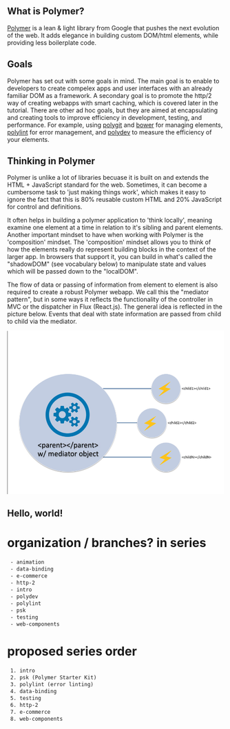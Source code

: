 ## What is Polymer?
[Polymer](https://www.polymer-project.org/1.0/) is a lean & light library from Google that pushes the next evolution of the web.
It adds elegance in building custom DOM/html elements, while providing less boilerplate code.
## Goals
Polymer has set out with some goals in mind.  The main goal is to enable to developers to create compelex apps and user interfaces
with an already familiar DOM as a framework.  A secondary goal is to promote the http/2 way of creating webapps with smart caching,
which is covered later in the tutorial.  There are other ad hoc goals, but they are aimed at encapsulating and creating tools to improve
efficiency in development, testing, and performance.  For example, using [polygit](https://github.com/PolymerLabs/polygit) and 
[bower](http://bower.io/) for managing elements, [polylint](https://github.com/PolymerLabs/polylint) 
for error management, and [polydev](https://github.com/PolymerLabs/polydev) to measure the efficiency of your elements.


## Thinking in Polymer
Polymer is unlike a lot of libraries becuase it is built on and extends the HTML + JavaScript standard for the web.  Sometimes, it can
become a cumbersome task to 'just making things work', which makes it easy to ignore the fact that this is 80% reusable custom HTML and
20% JavaScript for control and definitions.

It often helps in building a polymer application to 'think locally', meaning examine one element at a time in relation to it's sibling
and parent elements.  Another important mindset to have when working with Polymer is the 'composition' mindset.  The 'composition' mindset
allows you to think of how the elements really do represent building blocks in the context of the larger app.  In browsers that support
it, you can build in what's called the "shadowDOM" (see vocabulary below) to manipulate state and values which will be passed down
to the "localDOM".

The flow of data or passing of information from element to element is also required to create a robust Polymer webapp.  We call this
the "mediator pattern", but in some ways it reflects the functionality of the controller in MVC or
the dispatcher in Flux (React.js).  The general idea is reflected in the picture below.  Events that deal with
state information are passed from child to child via the mediator.

![mediator](mediator.png)





## Hello, world!

# organization / branches? in series

     - animation
     - data-binding
     - e-commerce
     - http-2
     - intro
     - polydev
     - polylint
     - psk
     - testing
     - web-components
     
# proposed series order 
     
     1. intro
     2. psk (Polymer Starter Kit)
     3. polylint (error linting)
     4. data-binding
     5. testing
     6. http-2
     7. e-commerce
     8. web-components